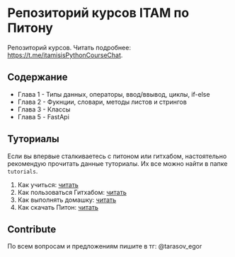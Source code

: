 # Репозиторий курсов ITAM по Питону

Репозиторий курсов. Читать подробнее: https://t.me/itamisisPythonCourseChat.

## Содержание

- Глава 1 - Типы данных, операторы, ввод/ввывод, циклы, if-else
- Глава 2 - Фукнции, словари, методы листов и стрингов
- Глава 3 - Классы
- Глава 5 - FastApi

## Туториалы

Если вы впервые сталкиваетесь с питоном или гитхабом, настоятельно рекомендую прочитать данные туториалы. Их все можно найти в папке `tutorials`.

1. Как учиться: [читать](https://github.com/EgorTarasov/ITAM.PythonCource/blob/main/tutorials/1_course.md)
2. Как пользоваться Гитхабом: [читать](https://github.com/EgorTarasov/ITAM.PythonCource/blob/main/tutorials/2_github.md)
3. Как выполнять домашку: [читать](https://github.com/EgorTarasov/ITAM.PythonCource/blob/main/tutorials/3_homework.md)
4. Как скачать Питон: [читать](https://wiry-confidence-40f.notion.site/Hello-world-968636f0d90749d2aa19cd3ac42f61cd)

## Contribute

По всем вопросам и предложениям пишите в тг: @tarasov_egor
